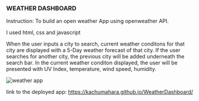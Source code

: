 
### WEATHER DASHBOARD
Instruction: To build an open weather App using openweather API.

I used html, css and javascript

When the user inputs a city to search, current weather conditons for that city are displayed with a 5-Day weather forecast of that city. If the user searches for another city, the previous city will be added underneath the search bar. In the current weather conditon displayed, the user will be presented with UV Index, temperature, wind speed, humidity. 

![weather app](https://user-images.githubusercontent.com/42631863/75631361-76dfbc00-5baf-11ea-9417-32c847831a2c.jpg)


link to the deployed app: https://kachumahara.github.io/WeatherDashboard/
